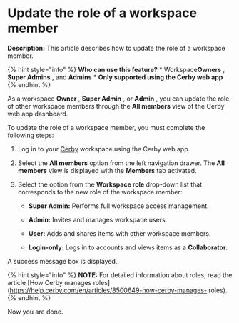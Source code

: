 # Update the role of a workspace member

**Description:** This article describes how to update the role of a workspace member.

{% hint style="info" %} **Who can use this feature?** * Workspace**Owners** ,
**Super Admins** , and **Admins** * **Only supported using the Cerby web app**
{% endhint %}

As a workspace **Owner** , **Super Admin** , or **Admin** , you can update the
role of other workspace members through the **All members** view of the Cerby
web app dashboard.

To update the role of a workspace member, you must complete the following
steps:

  1. Log in to your [Cerby](https://app.cerby.com/) workspace using the Cerby web app.

  2. Select the **All members** option from the left navigation drawer. The **All members** view is displayed with the **Members** tab activated.

  3. Select the option from the **Workspace role** drop-down list that corresponds to the new role of the workspace member:

     * **Super Admin:** Performs full workspace access management.

     * **Admin:** Invites and manages workspace users.

     * **User:** Adds and shares items with other workspace members.

     * **Login-only:** Logs in to accounts and views items as a **Collaborator**.

A success message box is displayed.

{% hint style="info" %} **NOTE:** For detailed information about roles, read
the article [How Cerby manages
roles](https://help.cerby.com/en/articles/8500649-how-cerby-manages- roles).
{% endhint %}

Now you are done.


